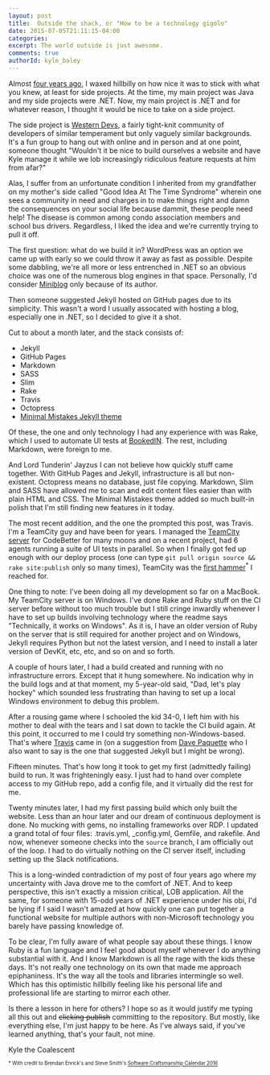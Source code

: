 ```yaml
---
layout: post
title:  Outside the shack, or "How to be a technology gigolo"
date: 2015-07-05T21:11:15-04:00
categories:
excerpt: The world outside is just awesome.
comments: true
authorId: kyle_baley
---
```


Almost [four years ago](http://kyle.baley.org/2011/11/staying-home-for-the-night), I waxed hillbilly on how nice it was to stick with what you knew, at least for side projects. At the time, my main project was Java and my side projects were .NET. Now, my main project is .NET and for whatever reason, I thought it would be nice to take on a side project.

The side project is [Western Devs](http://www.westerndevs.com), a fairly tight-knit community of developers of similar temperament but only vaguely similar backgrounds. It's a fun group to hang out with online and in person and at one point, someone thought "Wouldn't it be nice to build ourselves a website and have Kyle manage it while we lob increasingly ridiculous feature requests at him from afar?"

Alas, I suffer from an unfortunate condition I inherited from my grandfather on my mother's side called "Good Idea At The Time Syndrome" wherein one sees a community in need and charges in to make things right and damn the consequences on your social life because dammit, these people need help! The disease is common among condo association members and school bus drivers. Regardless, I liked the idea and we're currently trying to pull it off.

The first question: what do we build it in? WordPress was an option we came up with early so we could throw it away as fast as possible. Despite some dabbling, we're all more or less entrenched in .NET so an obvious choice was one of the numerous blog engines in that space. Personally, I'd consider [Miniblog](https://github.com/madskristensen/miniblog) only because of its author.

Then someone suggested Jekyll hosted on GitHub pages due to its simplicity. This wasn't a word I usually assocated with hosting a blog, especially one in .NET, so I decided to give it a shot.

Cut to about a month later, and the stack consists of:

* Jekyll
* GitHub Pages
* Markdown
* SASS
* Slim
* Rake
* Travis
* Octopress
* [Minimal Mistakes Jekyll theme](https://github.com/mmistakes/minimal-mistakes)

Of these, the one and only technology I had any experience with was Rake, which I used to automate UI tests at [BookedIN](http://www.getbookedin.com). The rest, including Markdown, were foreign to me.

And Lord Tunderin' Jayzus I can not believe how quickly stuff came together. With GitHub Pages and Jekyll, infrastructure is all but non-existent. Octopress means no database, just file copying. Markdown, Slim and SASS have allowed me to scan and edit content files easier than with plain HTML and CSS. The Minimal Mistakes theme added so much built-in polish that I'm still finding new features in it today.

The most recent addition, and the one the prompted this post, was Travis. I'm a TeamCity guy and have been for years. I managed the [TeamCity server](http://teamcity.codebetter.com) for CodeBetter for many moons and on a recent project, had 6 agents running a suite of UI tests in parallel. So when I finally got fed up enough with our deploy process (one can type `git pull origin source && rake site:publish` only so many times), TeamCity was the [first hammer](http://brendan.enrick.com/image.axd?picture=Golden-Hammer_1.png)<sup>*</sup> I reached for.

One thing to note: I've been doing all my development so far on a MacBook. My TeamCity server is on Windows. I've done Rake and Ruby stuff on the CI server before without too much trouble but I still cringe inwardly whenever I have to set up builds involving technology where the readme says "Technically, it works on Windows". As it is, I have an older version of Ruby on the server that is still required for another project and on Windows, Jekyll requires Python but not the latest version, and I need to install a later version of DevKit, etc, etc, and so on and so forth.

A couple of hours later, I had a build created and running with no infrastructure errors. Except that it hung somewhere. No indication why in the build logs and at that moment, my 5-year-old said, "Dad, let's play hockey" which sounded less frustrating than having to set up a local Windows environment to debug this problem.

After a rousing game where I schooled the kid 34-0, I left him with his mother to deal with the tears and I sat down to tackle the CI build again. At this point, it occurred to me I could try something non-Windows-based. That's where [Travis](http://travis-ci.org) came in (on a suggestion from [Dave Paquette](http://localhost:4000/bios/dave_paquette/) who I also want to say is the one that suggested Jekyll but I might be wrong).

Fifteen minutes. That's how long it took to get my first (admittedly failing) build to run. It was frighteningly easy. I just had to hand over complete access to my GitHub repo, add a config file, and it virtually did the rest for me.

Twenty minutes later, I had my first passing build which only built the website. Less than an hour later and our dream of continuous deployment is done. No mucking with gems, no installing frameworks over RDP. I updated a grand total of four files: .travis.yml, _config.yml, Gemfile, and rakefile. And now, whenever someone checks into the `source` branch, I am officially out of the loop. I had to do virtually nothing on the CI server itself, including setting up the Slack notifications.

This is a long-winded contradiction of my post of four years ago where my uncertainty with Java drove me to the comfort of .NET. And to keep perspective, this isn't exactly a mission critical, LOB application. All the same, for someone with 15-odd years of .NET experience under his obi, I'd be lying if I said I wasn't amazed at how quickly one can put together a functional website for multiple authors with non-Microsoft technology you barely have passing knowledge of.

To be clear, I'm fully aware of what people say about these things. I know Ruby is a fun language and I feel good about myself whenever I do anything substantial with it. And I know Markdown is all the rage with the kids these days. It's not really one technology on its own that made me approach epiphaniness. It's the way all the tools and libraries intermingle so well. Which has this optimistic hillbilly feeling like his personal life and professional life are starting to mirror each other.

Is there a lesson in here for others? I hope so as it would justify me typing all this out and <s>clicking publish</s> committing to the repository. But mostly, like everything else, I'm just happy to be here. As I've always said, if you've learned anything, that's your fault, not mine.

Kyle the Coalescent

<sub><sup>* With credit to Brendan Enrick's and Steve Smith's [Software Craftsmanship Calendar 2016](http://brendan.enrick.com/post/Making-The-Software-Craftsmanship-Calendar-Images)</sup></sub>
